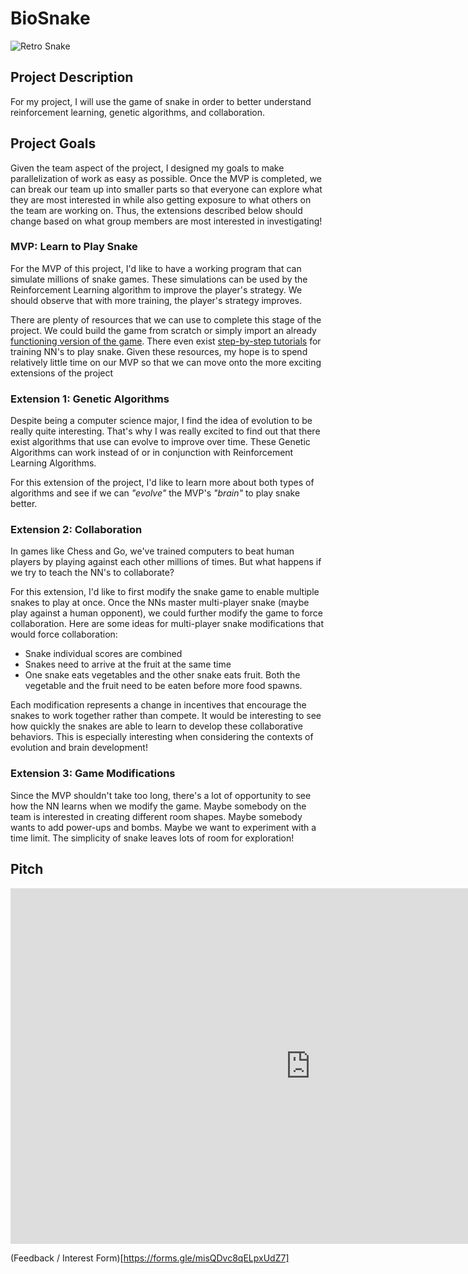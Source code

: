 # BioSnake

![Retro Snake](https://encrypted-tbn0.gstatic.com/images?q=tbn:ANd9GcRNEnvrWhM_FinzK4yn6n4ROQPM4zX4s8UoAMQYFhLKMRWj2RI3Hd6X3pjMb2OjuKBitN4&usqp=CAU)

## Project Description
For my project, I will use the game of snake in order to better understand reinforcement learning, genetic algorithms, and collaboration.

## Project Goals
Given the team aspect of the project, I designed my goals to make parallelization of work as easy as possible. Once the MVP is completed, we can break our team up into smaller parts so that everyone can explore what they are most interested in while also getting exposure to what others on the team are working on. Thus, the extensions described below should change based on what group members are most interested in investigating!

### MVP: Learn to Play Snake
For the MVP of this project, I'd like to have a working program that can simulate millions of snake games. These simulations can be used by the Reinforcement Learning algorithm to improve the player's strategy. We should observe that with more training, the player's strategy improves. 

There are plenty of resources that we can use to complete this stage of the project. We could build the game from scratch or simply import an already [functioning version of the game](https://github.com/codebasics/python_projects/tree/main/1_snake_game). There even exist [step-by-step tutorials](https://towardsdatascience.com/how-to-teach-an-ai-to-play-games-deep-reinforcement-learning-28f9b920440a) for training NN's to play snake. Given these resources, my hope is to spend relatively little time on our MVP so that we can move onto the more exciting extensions of the project

### Extension 1: Genetic Algorithms
Despite being a computer science major, I find the idea of evolution to be really quite interesting. That's why I was really excited to find out that there exist algorithms that use can evolve to improve over time. These Genetic Algorithms can work instead of or in conjunction with Reinforcement Learning Algorithms. 

For this extension of the project, I'd like to learn more about both types of algorithms and see if we can *"evolve"* the MVP's *"brain"* to play snake better.

### Extension 2: Collaboration
In games like Chess and Go, we've trained computers to beat human players by playing against each other millions of times. But what happens if we try to teach the NN's to collaborate?

For this extension, I'd like to first modify the snake game to enable multiple snakes to play at once. Once the NNs master multi-player snake (maybe play against a human opponent), we could further modify the game to force collaboration. Here are some ideas for multi-player snake modifications that would force collaboration:
* Snake individual scores are combined
* Snakes need to arrive at the fruit at the same time
* One snake eats vegetables and the other snake eats fruit. Both the vegetable and the fruit need to be eaten before more food spawns.

Each modification represents a change in incentives that encourage the snakes to work together rather than compete. It would be interesting to see how quickly the snakes are able to learn to develop these collaborative behaviors. This is especially interesting when considering the contexts of evolution and brain development!

### Extension 3: Game Modifications
Since the MVP shouldn't take too long, there's a  lot of opportunity to see how the NN learns when we modify the game. Maybe somebody on the team is interested in creating different room shapes. Maybe somebody wants to add power-ups and bombs. Maybe we want to experiment with a time limit. The simplicity of snake leaves lots of room for exploration!

## Pitch
<iframe src="https://docs.google.com/presentation/d/e/2PACX-1vQ9AoPJ3yd4zr8dhaaOJ5BvF5DRpechDAWD1zUxUHqZuIJYGLDaUXhlSh2EsOAlx-d-VMdHmprry_5o/embed?start=false&loop=false&delayms=60000" frameborder="0" width="960" height="569" allowfullscreen="true" mozallowfullscreen="true" webkitallowfullscreen="true"></iframe>


(Feedback / Interest Form)[https://forms.gle/misQDvc8qELpxUdZ7]
